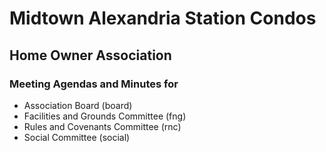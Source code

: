 # Midtown Alexandria Station Condos

## Home Owner Association

### Meeting Agendas and Minutes for

- Association Board (board)
- Facilities and Grounds Committee (fng)
- Rules and Covenants Committee (rnc)
- Social Committee (social)
